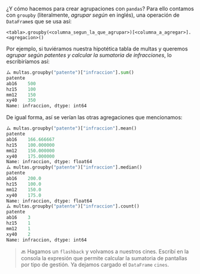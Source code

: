 ¿Y cómo hacemos para crear agrupaciones con `pandas`? Para ello contamos con `groupby` (literalmente, _agrupar según_ en inglés), una operación de `DataFrame`s que se usa así:

```
<tabla>.groupby(<columna_segun_la_que_agrupar>)[<columna_a_agregar>].<agregacion>()
```

Por ejemplo, si tuviéramos nuestra hipotética tabla de multas y queremos _agrupar según patentes y calcular la sumatoria de infracciones_, lo escribiríamos así:    

```python
ム multas.groupby("patente")["infraccion"].sum()
patente
ab16    500
hz15    100
mm12    150
xy40    350
Name: infraccion, dtype: int64
```

De igual forma, así se verían las otras agregaciones que mencionamos:

```python
ム multas.groupby("patente")["infraccion"].mean()
patente
ab16    166.666667
hz15    100.000000
mm12    150.000000
xy40    175.000000
Name: infraccion, dtype: float64
ム multas.groupby("patente")["infraccion"].median()
patente
ab16    200.0
hz15    100.0
mm12    150.0
xy40    175.0
Name: infraccion, dtype: float64
ム multas.groupby("patente")["infraccion"].count()
patente
ab16    3
hz15    1
mm12    1
xy40    2
Name: infraccion, dtype: int64
```


> 🔙  Hagamos un `flashback` y volvamos a nuestros cines. Escribí en la consola la expresión que permite calcular la sumatoria de pantallas por tipo de gestión. Ya dejamos cargado el `DataFrame` `cines`. 
